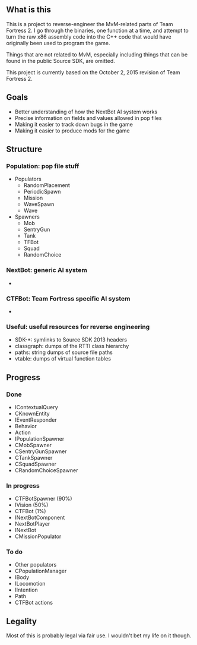 ## What is this
This is a project to reverse-engineer the MvM-related parts of Team Fortress 2. I go through the binaries, one function at a time, and attempt to turn the raw x86 assembly code into the C++ code that would have originally been used to program the game.

Things that are not related to MvM, especially including things that can be found in the public Source SDK, are omitted.

This project is currently based on the October 2, 2015 revision of Team Fortress 2.

## Goals
* Better understanding of how the NextBot AI system works
* Precise information on fields and values allowed in pop files
* Making it easier to track down bugs in the game
* Making it easier to produce mods for the game

## Structure

### Population: pop file stuff
* Populators
  * RandomPlacement
  * PeriodicSpawn
  * Mission
  * WaveSpawn
  * Wave
* Spawners
  * Mob
  * SentryGun
  * Tank
  * TFBot
  * Squad
  * RandomChoice

### NextBot: generic AI system
* 

### CTFBot: Team Fortress specific AI system
* 

### Useful: useful resources for reverse engineering
* SDK-*: symlinks to Source SDK 2013 headers
* classgraph: dumps of the RTTI class hierarchy
* paths: string dumps of source file paths
* vtable: dumps of virtual function tables

## Progress

### Done
* IContextualQuery
* CKnownEntity
* IEventResponder
* Behavior<T>
* Action<T>
* IPopulationSpawner
* CMobSpawner
* CSentryGunSpawner
* CTankSpawner
* CSquadSpawner
* CRandomChoiceSpawner

### In progress
* CTFBotSpawner (90%)
* IVision (50%)
* CTFBot (1%)
* INextBotComponent
* NextBotPlayer<T>
* INextBot
* CMissionPopulator

### To do
* Other populators
* CPopulationManager
* IBody
* ILocomotion
* IIntention
* Path
* CTFBot actions

## Legality
Most of this is probably legal via fair use. I wouldn't bet my life on it though.
